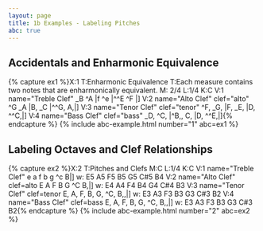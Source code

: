 ```yaml
---
layout: page
title: 1b Examples - Labeling Pitches
abc: true
---
```


## Accidentals and Enharmonic Equivalence

{% capture ex1 %}X:1
T:Enharmonic Equivalence
T:Each measure contains two notes that are enharmonically equivalent.
M: 2/4
L:1/4
K:C
V:1 name="Treble Clef"
_B ^A |f ^e |^^E ^F |]
V:2 name="Alto Clef" clef="alto"
^G _A |B, _C |^^G, A,|]
V:3 name="Tenor Clef" clef="tenor"
^F, _G, |F, _E, |D, ^^C,|]
V:4 name="Bass Clef" clef="bass"
_D, ^C, |^B,, C, |D, ^^E,|]{% endcapture %}
{% include abc-example.html number="1" abc=ex1 %}

## Labeling Octaves and Clef Relationships

{% capture ex2 %}X:2
T:Pitches and Clefs
M:C
L:1/4
K:C
V:1 name="Treble Clef"
e a f b g ^c B|]
w: E5 A5 F5 B5 G5 C#5 B4
V:2 name="Alto Clef" clef=alto
E A F B G ^C B,|]
w: E4 A4 F4 B4 G4 C#4 B3
V:3 name="Tenor Clef" clef=tenor
E, A, F, B, G, ^C, B,,|]
w: E3 A3 F3 B3 G3 C#3 B2
V:4 name="Bass Clef" clef=bass
E, A, F, B, G, ^C, B,,|]
w: E3 A3 F3 B3 G3 C#3 B2{% endcapture %}
{% include abc-example.html number="2" abc=ex2 %}
